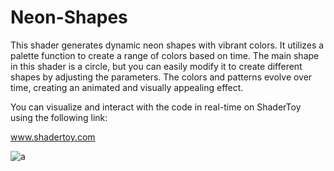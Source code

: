 # Neon-Shapes

This shader generates dynamic neon shapes with vibrant colors. It utilizes a palette function to create a range of colors based on time. The main shape in this shader is a circle, but you can easily modify it to create different shapes by adjusting the parameters. The colors and patterns evolve over time, creating an animated and visually appealing effect.

You can visualize and interact with the code in real-time on ShaderToy using the following link:

www.shadertoy.com 

![a](https://github.com/xDecko/Neon-Shapes/assets/46726244/62b49a6c-7480-4051-a800-4ebd46b18166)

